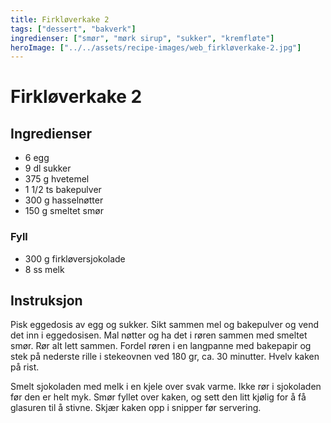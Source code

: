 ```yaml
---
title: Firkløverkake 2
tags: ["dessert", "bakverk"]
ingredienser: ["smør", "mørk sirup", "sukker", "kremfløte"]
heroImage: ["../../assets/recipe-images/web_firkløverkake-2.jpg"]
---
```


# Firkløverkake 2

## Ingredienser

- 6 egg
- 9 dl sukker
- 375 g hvetemel
- 1 1/2 ts bakepulver
- 300 g hasselnøtter
- 150 g smeltet smør

### Fyll

- 300 g firkløversjokolade
- 8 ss melk

## Instruksjon

Pisk eggedosis av egg og sukker. Sikt sammen mel og bakepulver og vend det inn i eggedosisen. Mal nøtter og ha det i røren sammen med smeltet smør. Rør alt lett sammen. Fordel røren i en langpanne med bakepapir og stek på nederste rille i stekeovnen ved 180 gr, ca. 30 minutter. Hvelv kaken på rist.

Smelt sjokoladen med melk i en kjele over svak varme. Ikke rør i sjokoladen før den er helt myk. Smør fyllet over kaken, og sett den litt kjølig for å få glasuren til å stivne. Skjær kaken opp i snipper før servering.
